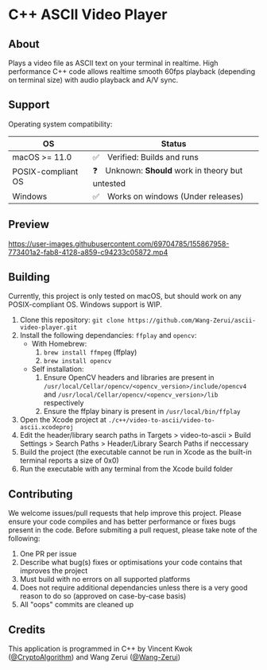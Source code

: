 # C++ ASCII Video Player

## About

Plays a video file as ASCII text on your terminal in realtime. High performance C++ code allows realtime smooth 60fps playback (depending on terminal size) with audio playback and A/V sync.

## Support

Operating system compatibility:

|       OS      |            Status            |
|---------------|------------------------------|
| macOS >= 11.0 | ✅　Verified: Builds and runs |
| POSIX-compliant OS | ❓　Unknown: **Should** work in theory but untested |
| Windows       | ✅　Works on windows (Under releases) |

## Preview

https://user-images.githubusercontent.com/69704785/155867958-773401a2-fab8-4128-a859-c94233c05872.mp4


## Building

Currently, this project is only tested on macOS, but should work on any POSIX-compliant OS. Windows support is WIP.

1. Clone this repository: `git clone https://github.com/Wang-Zerui/ascii-video-player.git`
2. Install the following dependancies: `ffplay` and `opencv`:
    - With Homebrew:
        1. `brew install ffmpeg` (ffplay)
        2. `brew install opencv`
    - Self installation:
        1. Ensure OpenCV headers and libraries are present in `/usr/local/Cellar/opencv/<opencv_version>/include/opencv4` and `/usr/local/Cellar/opencv/<opencv_version>/lib` respectively
        2. Ensure the ffplay binary is present in `/usr/local/bin/ffplay`
4. Open the Xcode project at `./c++/video-to-ascii/video-to-ascii.xcodeproj`
5. Edit the header/library search paths in Targets > video-to-ascii > Build Settings > Search Paths > Header/Library Search Paths if neccessary
6. Build the project (the executable cannot be run in Xcode as the built-in terminal reports a size of 0x0)
7. Run the executable with any terminal from the Xcode build folder

## Contributing

We welcome issues/pull requests that help improve this project. Please ensure your code compiles and has better performance or fixes bugs present in the code.
Before submiting a pull request, please take note of the following:
1. One PR per issue
2. Describe what bug(s) fixes or optimisations your code contains that improves the project
3. Must build with no errors on all supported platforms
4. Does not require additional dependancies unless there is a very good reason to do so (approved on case-by-case basis)
5. All "oops" commits are cleaned up

## Credits

This application is programmed in C++ by Vincent Kwok ([@CryptoAlgorithm](https://github.com/CryptoAlgorithm)) and Wang Zerui ([@Wang-Zerui](https://github.com/Wang-Zerui))
